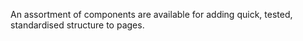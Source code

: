 An assortment of components are available for adding quick, tested, standardised structure to pages.
